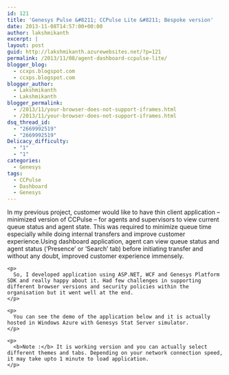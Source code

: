 ```yaml
---
id: 121
title: 'Genesys Pulse &#8211; CCPulse Lite &#8211; Bespoke version'
date: 2013-11-08T14:57:00+00:00
author: lakshmikanth
excerpt: |
layout: post
guid: http://lakshmikanth.azurewebsites.net/?p=121
permalink: /2013/11/08/agent-dashboard-ccpulse-lite/
blogger_blog:
  - ccxps.blogspot.com
  - ccxps.blogspot.com
blogger_author:
  - Lakshmikanth
  - Lakshmikanth
blogger_permalink:
  - /2013/11/your-browser-does-not-support-iframes.html
  - /2013/11/your-browser-does-not-support-iframes.html
dsq_thread_id:
  - "2669992519"
  - "2669992519"
Delicacy_difficulty:
  - "1"
  - "1"
categories:
  - Genesys
tags:
  - CCPulse
  - Dashboard
  - Genesys
---
```

<div dir="ltr">
  <div dir="ltr">
    <p>
      In my previous project, customer would like to have thin client application &#8211; minimized version of CCPulse &#8211; for agents and supervisors to view current queue status and agent state. This was required to minimize queue time especially while doing internal transfers and improve customer experience.Using dashboard application, agent can view queue status and agent status (&#8216;Presence&#8217; or &#8216;Search&#8217; tab) before initiating transfer and without any doubt, improved customer experience immensely.
    </p>
    
    <p>
      So, I developed application using ASP.NET, WCF and Genesys Platform SDK and really happy about it. Had few challenges in supporting different browser versions and security policies within the organisation but it went well at the end.
    </p>
    
    <p>
      You can see the demo of the application below and it is actually hosted in Windows Azure with Genesys Stat Server simulator.
    </p>
    
    <p>
      <b>Note :</b> It is working version and you can actually select different themes and tabs. Depending on your network connection speed, it may take upto 1 minute to load application.
    </p>
  </div>
  
  <p>
  </p>
</div>